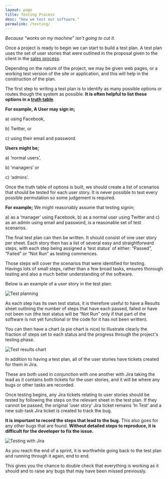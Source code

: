 ```yaml
---
layout: page
title: Testing Process
desc: "How we test our software."
permalink: /testing/
---
```


*Because “works on my machine” isn’t going to cut it.*


Once a project is ready to begin we can start to build a test plan. A test plan uses the set of user stories that were outlined in the proposal given to the client in the [sales process](https://d4software.github.io/the-process/sales/). 


Depending on the nature of the project, we may be given web pages, or a working test version of the site or application, and this will help in the construction of the plan.


The first step to writing a test plan is to identify as many possible options or routes though the system as possible. **It is often helpful to list these options in a [truth table](https://en.wikipedia.org/wiki/Truth_table)**. 

**For example, A User may sign in;**

a) using Facebook,

b) Twitter, or 

c) using their email and password. 



**Users might be;**

a) ‘normal users’, 

b) ‘managers’ or 

c) ‘admins’. 



Once the truth table of options is built, we should create a list of scenarios that should be tested for each user story. It is never possible to test every possible permutation so some judgement is required.


**For example;**
We might reasonably assume that testing signin; 

a) as a ‘manager’ using Facebook,
b) as a normal user using Twitter and
c) as an admin using email and password, is a reasonable set of test scenarios. 


The final test plan can then be written. It should consist of one user story per sheet. Each story then has a list of several easy and straightforward steps, with each step being assigned a ‘test status’ of either: “Passed”, “Failed” or “Not Run” as testing commences. 

Those steps will cover the scenarios that were identified for testing. Havings lots of small steps, rather than a few broad tasks, ensures thorough testing and also a much better understanding of the software. 

Below is an example of a user story in the test plan:


![Test planning](https://d4software.github.io/the-process/img/testing-test-plan.png)



As each step has its own test status, it is therefore useful to have a Results sheet outlining the number of steps that have each passed, failed or have not been run (the test status will be “Not Run” only if that part of the software is not yet functional or the code for it has not been written).

You can then have a chart (a pie chart is nice) to illustrate clearly the fraction of steps set to each status and the progress through the project's testing phase.



![Test results chart](https://d4software.github.io/the-process/img/testing-test-results.png)



In addition to having a test plan, all of the user stories have tickets created for them in Jira.

These are both used in conjunction with one another with Jira taking the lead as it contains both tickets for the user stories, and it will be where any bugs or other tasks are recorded.

Once testing begins, any Jira tickets relating to user stories should be tested by following the steps on the relevant sheet in the test plan. If they cannot be passed, the original ‘user story’ Jira ticket remains ‘In Test’ and a new sub-task Jira ticket is created to track the bug.

**It is important to record the steps that lead to the bug.** This also goes for any other bugs that are found. **Without detailed steps to reproduce, it is difficult for the developer to fix the issue.**



![Testing with Jira](https://d4software.github.io/the-process/img/testing-jira.png)



As you reach the end of a sprint, it is worthwhile going back to the test plan and running through it again, end to end.

This gives you the chance to double check that everything is working as it should and to raise any bugs that may have been missed previously.


